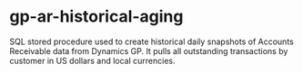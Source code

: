 # gp-ar-historical-aging
SQL stored procedure used to create historical daily snapshots of Accounts Receivable data from Dynamics GP. It pulls all outstanding transactions by customer in US dollars and local currencies.
